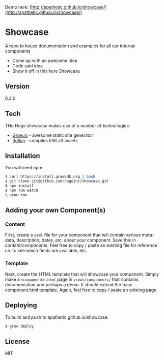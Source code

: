 Demo here: [http://apathetic.github.io/showcase/](http://apathetic.github.io/showcase/)

Showcase
=========

A repo to house documentation and examples for all our internal components

  - Come up with an awesome idea
  - Code said idea
  - Show it off in this here Showcase

Version
----

0.2.0


Tech
-----------

THe Huge showcase makes use of a number of technologies:

* [Grow.io](http://grow.io/) - awesome static site generator
* [Rollup](http://rollupjs.org/) - compiles ES6 JS assets


Installation
--------------

You will need npm:

```sh
$ curl https://install.growsdk.org | bash
$ git clone git@github.com:hugeinc/showcase.git
$ npm install
$ npm run watch
$ grow run
```


Adding your own Component(s)
-----------

### Content
First, create a ```yaml``` file for your component that will contain various meta-data, description, dates, etc. about your component. Save this in _content/components_. Feel free to copy / paste an existing file for reference i.e. to see which fields are available, etc.

### Template
Next, create the HTML template that will showcase your component. Simply make a ```<component>.html``` page in ```views/components/``` that contains documentation and perhaps a demo.  It should extend the base component.html template. Again, feel free to copy / paste an existing page.


Deploying
--------------

To build and push to apathetic.github.io/showcase:

```sh
$ grow deploy
```


License
----

MIT
